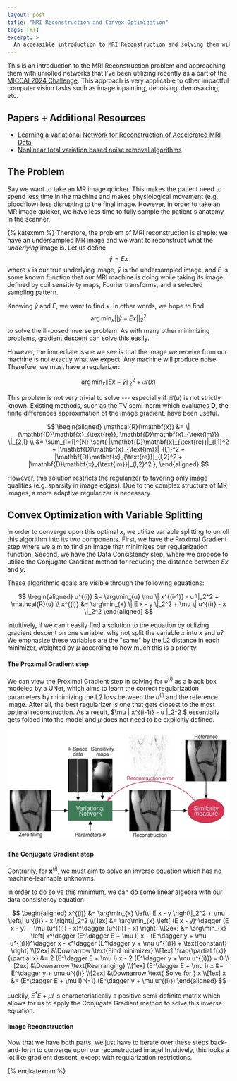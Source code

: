 ```yaml
---
layout: post
title: "MRI Reconstruction and Convex Optimization"
tags: [ml]
excerpt: >
  An accessible introduction to MRI Reconstruction and solving them with unrolled neural networks
---
```


This is an introduction to the MRI Reconstruction problem and approaching them with unrolled networks that I've been utilizing recently as a part of the [MICCAI 2024 Challenge](https://conferences.miccai.org/2024/en/). This approach is very applicable to other impactful computer vision tasks such as image inpainting, denoising, demosaicing, etc.

## Papers + Additional Resources
- [Learning a Variational Network for Reconstruction of Accelerated MRI Data](https://arxiv.org/pdf/1704.00447)
- [Nonlinear total variation based noise removal algorithms](https://www.sciencedirect.com/science/article/abs/pii/016727899290242F)

## The Problem
Say we want to take an MR image quicker. This makes the patient need to spend less time in the machine and makes physiological movement (e.g. bloodflow) less disrupting to the final image. However, in order to take an MR image quicker, we have less time to fully sample the patient's anatomy in the scanner.

{% katexmm %}
Therefore, the problem of MRI reconstruction is simple: we have an undersampled MR image and we want to reconstruct what the *underlying* image is. Let us define $$\hat{y} = Ex$$ where $x$ is our true underlying image, $\hat{y}$ is the undersampled image, and $E$ is some known function that our MRI machine is doing while taking its image defined by coil sensitivity maps, Fourier transforms, and a selected sampling pattern.

Knowing $\hat{y}$ and $E$, we want to find $x$. In other words, we hope to find $$\arg\min_x {||\hat{y} - Ex||}_2^2$$ to solve the ill-posed inverse problem. As with many other minimizing problems, gradient descent can solve this easily. 

However, the immediate issue we see is that the image we receive from our machine is not exactly what we expect. Any machine will produce noise. Therefore, we must have a regularizer:

$$ \arg\min_{x} \| E x - \hat{y} \|_2^2 + \mathcal{R}(x) $$

This problem is not very trivial to solve --- especially if $\mathcal{R}(u)$ is not strictly known. Existing methods, such as the TV semi-norm which evaluates $\mathbf{D}$, the finite differences approximation of the image gradient, have been useful.

$$
\begin{aligned}
\mathcal{R}(\mathbf{x}) &= \| (\mathbf{D}\mathbf{x}_{\text{re}}, \mathbf{D}\mathbf{x}_{\text{im}}) \|_{2,1} \\
&= \sum_{l=1}^{N} \sqrt{ |\mathbf{D}\mathbf{x}_{\text{re}}|_{l,1}^2 + |\mathbf{D}\mathbf{x}_{\text{im}}|_{l,1}^2 + |\mathbf{D}\mathbf{x}_{\text{re}}|_{l,2}^2 + |\mathbf{D}\mathbf{x}_{\text{im}}|_{l,2}^2 },
\end{aligned}
$$

However, this solution restricts the regularizer to favoring only image qualities (e.g. sparsity in image edges). Due to the complex structure of MR images, a more adaptive regularizer is necessary.

## Convex Optimization with Variable Splitting

In order to converge upon this optimal $x$, we utilize variable splitting to unroll this algorithm into its two components. First, we have the Proximal Gradient step where we aim to find an image that minimizes our regularization function. Second, we have the Data Consistency step, where we propose to utilize the Conjugate Gradient method for reducing the distance between $E x$ and $\hat{y}$.

These algorithmic goals are visible through the following equations:

$$
\begin{aligned}
u^{(i)} &= \arg\min_{u} \mu \| x^{(i-1)} - u \|_2^2 + \mathcal{R}(u) \\
x^{(i)} &= \arg\min_{x} \| E x - y \|_2^2 + \mu \| u^{(i)} - x \|_2^2
\end{aligned}
$$

Intuitively, if we can't easily find a solution to the equation by utilizing gradient descent on one variable, why not split the variable $x$ into $x$ and $u$? We emphasize these variables are the "same" by the L2 distance in each minimizer, weighted by $\mu$ according to how much this is a priority.

#### The Proximal Gradient step

We can view the Proximal Gradient step in solving for $u^{(i)}$ as a black box modeled by a UNet, which aims to learn the correct regularization parameters by minimizing the L2 loss between the $u^{(i)}$ and the reference image. After all, the best regularizer is one that gets closest to the most optimal reconstruction. As a result, $\mu \| x^{(i-1)} - u \|_2^2 $ essentially gets folded into the model and $\mu$ does not need to be explicitly defined. 

![proximal_gradient](images/mri-reconstruction/proximal_gradient_step.webp)
#### The Conjugate Gradient step

Contrarily, for $\mathbf{x}^{(i)}$, we must aim to solve an inverse equation which has no machine-learnable unknowns.

In order to do solve this minimum, we can do some linear algebra with our data consistency equation:

$$
\begin{aligned}
x^{(i)} &= \arg\min_{x} \left\| E x - y \right\|_2^2 + \mu \left\| u^{(i)} - x \right\|_2^2 \\[1ex]
&= \arg\min_{x} \left[ (E x - y)^\dagger (E x - y) + \mu (u^{(i)} - x)^\dagger (u^{(i)} - x) \right] \\[2ex]
&= \arg\min_{x} \left[ x^\dagger (E^\dagger E + \mu I) x - (E^\dagger y + \mu u^{(i)})^\dagger x - x^\dagger (E^\dagger y + \mu u^{(i)}) + \text{constant} \right] \\[2ex]
&\Downarrow \text{Find minimizer} \\[1ex]
\frac{\partial f(x)}{\partial x} &= 2 (E^\dagger E + \mu I) x - 2 (E^\dagger y + \mu u^{(i)}) = 0 \\[2ex]
&\Downarrow \text{Rearranging} \\[1ex]
(E^\dagger E + \mu I) x &= E^\dagger y + \mu u^{(i)} \\[2ex]
&\Downarrow \text{ Solve for } x \\[1ex]
x &= (E^\dagger E + \mu I)^{-1} (E^\dagger y + \mu u^{(i)})
\end{aligned}
$$

Luckily, $E^\dagger E + \mu I$ is characteristically a positive semi-definite matrix which allows for us to apply the Conjugate Gradient method to solve this inverse equation.

#### Image Reconstruction
Now that we have both parts, we just have to iterate over these steps back-and-forth to converge upon our reconstructed image! Intuitively, this looks a lot like gradient descent, except with regularization restrictions.


{% endkatexmm %}

<!-- 
- variable splitting with quadratic penalty (Solving each part of the equation)
- split regularizer param and the MSE loss

- proximal graident is solving R -> network
- first equation is just a model, but equation characterizes what the model should be doing
- x i-1 is network input u is network output

- conjugate gradient : A^H * A = A^2 -> unroll into linear equation so solving Ax = b
- CG better than other solvers if limited iterations
  - better l2 norm than other gradient steps
  - step size dependent on A and b (adaptive)
  - apply CG only if A is Hermitian

- Newton's method
- All of reconstruction has data consistency steps -->